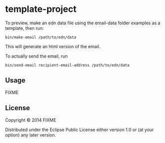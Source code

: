 # template-project

To preview, make an edn data file using the email-data folder examples as a template, then run:

`bin/make-email /path/to/edn/data`

This will generate an html version of the email.

To actually send the email, run

`bin/send-email recipient-email-address /path/to/edn/data`

## Usage

FIXME

## License

Copyright © 2014 FIXME

Distributed under the Eclipse Public License either version 1.0 or (at
your option) any later version.

